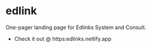 # edlink
One-pager landing page for Edlinks System and Consult.
 - Check it out @ https:edlinks.netlify.app
